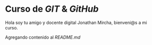 # Curso de _GIT_ & _GitHub_

Hola soy tu amigo y docente digital Jonathan Mircha, bienveni@s a mi curso.

Agregando contenido al _README.md_
